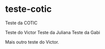 # teste-cotic
Teste da COTIC

Teste do Victor
Teste da Juliana
Teste da Gabi

Mais outro teste do Victor.